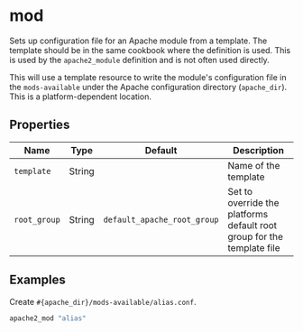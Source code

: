 # mod

Sets up configuration file for an Apache module from a template. The template should be in the same cookbook where the definition is used. This is used by the `apache2_module` definition and is not often used directly.

This will use a template resource to write the module's configuration file in the `mods-available` under the Apache configuration directory (`apache_dir`). This is a platform-dependent location.

## Properties

|Name|Type|Default|Description|
|-|-|-|-|
| `template` | String |  | Name of the template |
| `root_group` | String | `default_apache_root_group` | Set to override the platforms default root group for the template file |

## Examples

Create `#{apache_dir}/mods-available/alias.conf`.

```ruby
apache2_mod "alias"
```
